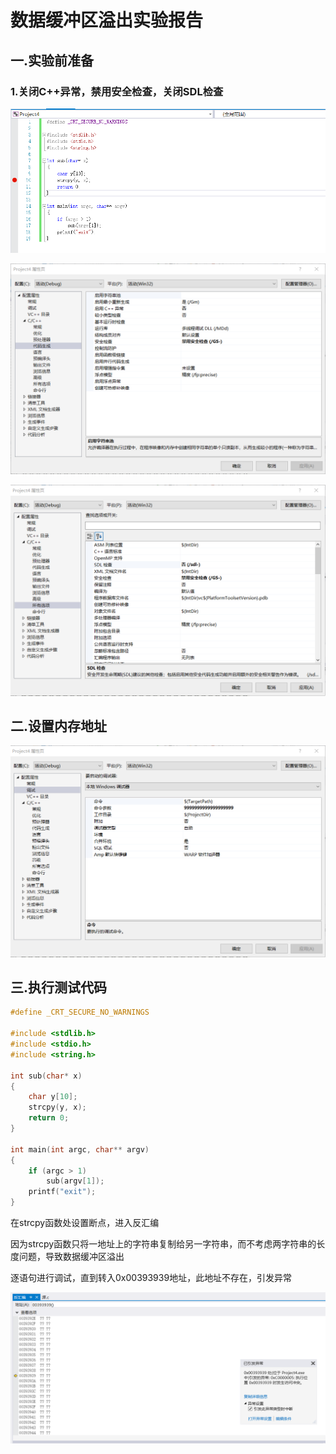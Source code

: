 # 数据缓冲区溢出实验报告

## 一.实验前准备

### 1.关闭C++异常，禁用安全检查，关闭SDL检查



![image1.1](实验报告一.assets/image1.1.png)

![image1.2](实验报告一.assets/image1.2.png)



![image1.4](实验报告一.assets/image1.4.png)



## 二.设置内存地址

![image1.3](image/image1.3.png)



## 三.执行测试代码

```c
#define _CRT_SECURE_NO_WARNINGS

#include <stdlib.h>
#include <stdio.h>
#include <string.h>

int sub(char* x)
{
	char y[10];
	strcpy(y, x);
	return 0;
}

int main(int argc, char** argv)
{
	if (argc > 1)
		sub(argv[1]);
	printf("exit");
}
```

在strcpy函数处设置断点，进入反汇编

因为strcpy函数只将一地址上的字符串复制给另一字符串，而不考虑两字符串的长度问题，导致数据缓冲区溢出

逐语句进行调试，直到转入0x00393939地址，此地址不存在，引发异常

![image1.5](实验报告一.assets/image1.5.png)



